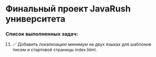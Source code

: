 # Финальный проект JavaRush университета

### Список выполненных задач:
11) ✅ Добавить локализацию минимум на двух языках для шаблонов писем и стартовой страницы index.html.